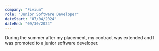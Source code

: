 ```yaml
---
company: "Fivium"
role: "Junior Software Developer"
dateStart: "07/04/2024"
dateEnd: "09/30/2024"
---
```


During the summer after my placement, my contract was extended and I was promoted to a junior software developer.
